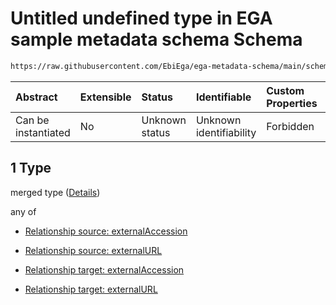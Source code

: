 # Untitled undefined type in EGA sample metadata schema Schema

```txt
https://raw.githubusercontent.com/EbiEga/ega-metadata-schema/main/schemas/EGA.sample.json#/properties/sampleRelationships/items/allOf/1/anyOf/2/allOf/1
```



| Abstract            | Extensible | Status         | Identifiable            | Custom Properties | Additional Properties | Access Restrictions | Defined In                                                                   |
| :------------------ | :--------- | :------------- | :---------------------- | :---------------- | :-------------------- | :------------------ | :--------------------------------------------------------------------------- |
| Can be instantiated | No         | Unknown status | Unknown identifiability | Forbidden         | Allowed               | none                | [EGA.sample.json\*](../../../schemas/EGA.sample.json "open original schema") |

## 1 Type

merged type ([Details](ega-10-properties-sample-relationships-items-allof-relationship-constraints-for-a-sample-anyof-relationships-of-external-accessions-and-urls-optional-ones-allof-1.md))

any of

*   [Relationship source: externalAccession](ega-4-defs-relationship-source-externalaccession.md "check type definition")

*   [Relationship source: externalURL](ega-4-defs-relationship-source-externalurl.md "check type definition")

*   [Relationship target: externalAccession](ega-4-defs-relationship-target-externalaccession.md "check type definition")

*   [Relationship target: externalURL](ega-4-defs-relationship-target-externalurl.md "check type definition")
